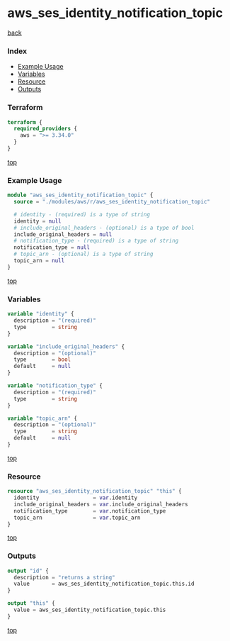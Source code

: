 # aws_ses_identity_notification_topic

[back](../aws.md)

### Index

- [Example Usage](#example-usage)
- [Variables](#variables)
- [Resource](#resource)
- [Outputs](#outputs)

### Terraform

```terraform
terraform {
  required_providers {
    aws = ">= 3.34.0"
  }
}
```

[top](#index)

### Example Usage

```terraform
module "aws_ses_identity_notification_topic" {
  source = "./modules/aws/r/aws_ses_identity_notification_topic"

  # identity - (required) is a type of string
  identity = null
  # include_original_headers - (optional) is a type of bool
  include_original_headers = null
  # notification_type - (required) is a type of string
  notification_type = null
  # topic_arn - (optional) is a type of string
  topic_arn = null
}
```

[top](#index)

### Variables

```terraform
variable "identity" {
  description = "(required)"
  type        = string
}

variable "include_original_headers" {
  description = "(optional)"
  type        = bool
  default     = null
}

variable "notification_type" {
  description = "(required)"
  type        = string
}

variable "topic_arn" {
  description = "(optional)"
  type        = string
  default     = null
}
```

[top](#index)

### Resource

```terraform
resource "aws_ses_identity_notification_topic" "this" {
  identity                 = var.identity
  include_original_headers = var.include_original_headers
  notification_type        = var.notification_type
  topic_arn                = var.topic_arn
}
```

[top](#index)

### Outputs

```terraform
output "id" {
  description = "returns a string"
  value       = aws_ses_identity_notification_topic.this.id
}

output "this" {
  value = aws_ses_identity_notification_topic.this
}
```

[top](#index)